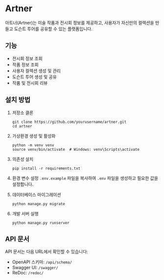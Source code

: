 # Artner

아트너(Artner)는 미술 작품과 전시회 정보를 제공하고, 사용자가 자신만의 컬렉션을 만들고 도슨트 투어를 공유할 수 있는 플랫폼입니다.

## 기능

- 전시회 정보 조회
- 작품 정보 조회
- 사용자 컬렉션 생성 및 관리
- 도슨트 투어 생성 및 공유
- 작품 및 전시회 리뷰

## 설치 방법

1. 저장소 클론
   ```
   git clone https://github.com/yourusername/artner.git
   cd artner
   ```

2. 가상환경 생성 및 활성화
   ```
   python -m venv venv
   source venv/bin/activate  # Windows: venv\Scripts\activate
   ```

3. 의존성 설치
   ```
   pip install -r requirements.txt
   ```

4. 환경 변수 설정
   `.env.example` 파일을 복사하여 `.env` 파일을 생성하고 필요한 값을 설정합니다.

5. 데이터베이스 마이그레이션
   ```
   python manage.py migrate
   ```

6. 개발 서버 실행
   ```
   python manage.py runserver
   ```

## API 문서

API 문서는 다음 URL에서 확인할 수 있습니다:
- OpenAPI 스키마: `/api/schema/`
- Swagger UI: `/swagger/`
- ReDoc: `/redoc/` 